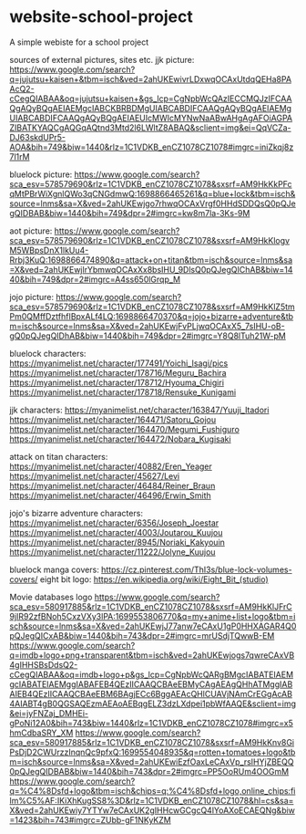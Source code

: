 # website-school-project
A simple webiste for a school project

sources of external pictures, sites etc.
jjk picture:
https://www.google.com/search?q=jujutsu+kaisen+&tbm=isch&ved=2ahUKEwivrLDxwqOCAxUtdqQEHa8PAAcQ2-cCegQIABAA&oq=jujutsu+kaisen+&gs_lcp=CgNpbWcQAzIECCMQJzIFCAAQgAQyBQgAEIAEMgcIABCKBRBDMgUIABCABDIFCAAQgAQyBQgAEIAEMgUIABCABDIFCAAQgAQyBQgAEIAEUIcMWIcMYNwNaABwAHgAgAFOiAGPAZIBATKYAQCgAQGqAQtnd3Mtd2l6LWltZ8ABAQ&sclient=img&ei=QqVCZa-DJ63skdUPr5-AOA&bih=749&biw=1440&rlz=1C1VDKB_enCZ1078CZ1078#imgrc=iniZkqj8z7l1rM

bluelock picture:
https://www.google.com/search?sca_esv=578579690&rlz=1C1VDKB_enCZ1078CZ1078&sxsrf=AM9HkKkPFcqMtPBrWiXgnlQWo3qCNGdmwQ:1698866465261&q=blue+lock&tbm=isch&source=lnms&sa=X&ved=2ahUKEwjgo7rhwqOCAxVrgf0HHdSDDQsQ0pQJegQIDBAB&biw=1440&bih=749&dpr=2#imgrc=kw8m7la-3Ks-9M

aot picture:
https://www.google.com/search?sca_esv=578579690&rlz=1C1VDKB_enCZ1078CZ1078&sxsrf=AM9HkKlogvM5WBpsDnX1lkUu4-Rrbj3KuQ:1698866474890&q=attack+on+titan&tbm=isch&source=lnms&sa=X&ved=2ahUKEwjlrYbmwqOCAxXx8bsIHU_9DlsQ0pQJegQIChAB&biw=1440&bih=749&dpr=2#imgrc=A4ss650lGrqp_M

jojo picture:
https://www.google.com/search?sca_esv=578579690&rlz=1C1VDKB_enCZ1078CZ1078&sxsrf=AM9HkKlZ5tmPm0QMffDztfhfIBpxALf4LQ:1698866470370&q=jojo+bizarre+adventure&tbm=isch&source=lnms&sa=X&ved=2ahUKEwjFvPLjwqOCAxX5_7sIHU-oB-gQ0pQJegQIDhAB&biw=1440&bih=749&dpr=2#imgrc=Y8Q8lTuh21W-pM

bluelock characters:
https://myanimelist.net/character/177491/Yoichi_Isagi/pics
https://myanimelist.net/character/178716/Meguru_Bachira
https://myanimelist.net/character/178712/Hyouma_Chigiri
https://myanimelist.net/character/178718/Rensuke_Kunigami

jjk characters:
https://myanimelist.net/character/163847/Yuuji_Itadori
https://myanimelist.net/character/164471/Satoru_Gojou
https://myanimelist.net/character/164470/Megumi_Fushiguro
https://myanimelist.net/character/164472/Nobara_Kugisaki

attack on titan characters:
https://myanimelist.net/character/40882/Eren_Yeager
https://myanimelist.net/character/45627/Levi
https://myanimelist.net/character/46484/Reiner_Braun
https://myanimelist.net/character/46496/Erwin_Smith

jojo's bizarre adventure characters:
https://myanimelist.net/character/6356/Joseph_Joestar
https://myanimelist.net/character/4003/Joutarou_Kuujou
https://myanimelist.net/character/8945/Noriaki_Kakyouin
https://myanimelist.net/character/11222/Jolyne_Kuujou

bluelock manga covers:
https://cz.pinterest.com/ThI3s/blue-lock-volumes-covers/
eight bit logo:
https://en.wikipedia.org/wiki/Eight_Bit_(studio)

Movie databases logo
https://www.google.com/search?sca_esv=580917885&rlz=1C1VDKB_enCZ1078CZ1078&sxsrf=AM9HkKlJFrC9jIR92zfBNoh5CxzVXy3lPA:1699553806770&q=my+anime+list+logo&tbm=isch&source=lnms&sa=X&ved=2ahUKEwjJ77anw7eCAxU1gP0HHXAGAR4Q0pQJegQICxAB&biw=1440&bih=743&dpr=2#imgrc=mrUSdjTQwwB-EM
https://www.google.com/search?q=imdb+logo+png+transparent&tbm=isch&ved=2ahUKEwjogs7qwreCAxVB4gIHHSBsDdsQ2-cCegQIABAA&oq=imdb+logo+p&gs_lcp=CgNpbWcQARgBMgcIABATEIAEMgcIABATEIAEMggIABAFEB4QEzIICAAQCBAeEBMyCAgAEAgQHhATMggIABAIEB4QEzIICAAQCBAeEBM6BAgjECc6BggAEAcQHlCUAVjNAmCrEGgAcAB4AIABT4gB0QGSAQEzmAEAoAEBqgELZ3dzLXdpei1pbWfAAQE&sclient=img&ei=jyFNZaj_DMHEi-gPoNi12A0&bih=743&biw=1440&rlz=1C1VDKB_enCZ1078CZ1078#imgrc=x5hmCdbaSRY_XM
https://www.google.com/search?sca_esv=580917885&rlz=1C1VDKB_enCZ1078CZ1078&sxsrf=AM9HkKnv8GiPsDjD2CWUrzzInqnQc9pfxQ:1699554048935&q=rotten+tomatoes+logo&tbm=isch&source=lnms&sa=X&ved=2ahUKEwiEzfOaxLeCAxVp_rsIHYjZBEQQ0pQJegQIDBAB&biw=1440&bih=743&dpr=2#imgrc=PP5OoRUm4OOGmM
https://www.google.com/search?q=%C4%8Dsfd+logo&tbm=isch&chips=q:%C4%8Dsfd+logo,online_chips:film%C5%AF:IKiXhKugSS8%3D&rlz=1C1VDKB_enCZ1078CZ1078&hl=cs&sa=X&ved=2ahUKEwiy7YTYw7eCAxUK2gIHHcwGCgcQ4lYoAXoECAEQNg&biw=1423&bih=743#imgrc=ZUbb-gF1NKyKZM
